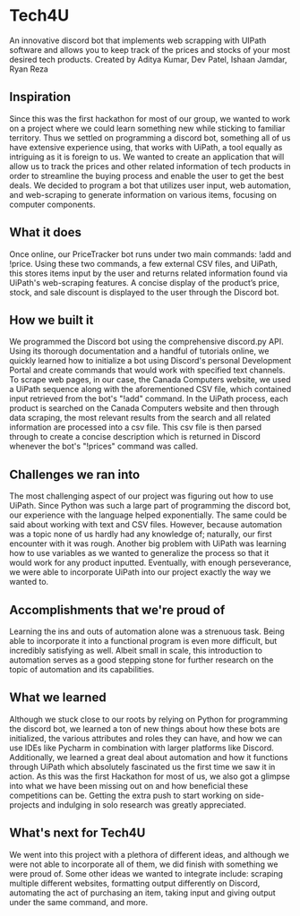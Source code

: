 # Tech4U
An innovative discord bot that implements web scrapping with UIPath software and allows you to keep track of the prices and stocks of your most desired tech products.
Created by Aditya Kumar, Dev Patel, Ishaan Jamdar, Ryan Reza




## Inspiration
Since this was the first hackathon for most of our group, we wanted to work on a project where we could learn something new while sticking to familiar territory. Thus we settled on programming a discord bot, something all of us have extensive experience using, that works with UiPath, a tool equally as intriguing as it is foreign to us. We wanted to create an application that will allow us to track the prices and other related information of tech products in order to streamline the buying process and enable the user to get the best deals. We decided to program a bot that utilizes user input, web automation, and web-scraping to generate information on various items, focusing on computer components. 

## What it does
Once online, our PriceTracker bot runs under two main commands: !add and !price. Using these two commands, a few external CSV files, and UiPath, this stores items input by the user and returns related information found via UiPath's web-scraping features. A concise display of the product’s price, stock, and sale discount is displayed to the user through the Discord bot.

## How we built it
We programmed the Discord bot using the comprehensive discord.py API. Using its thorough documentation and a handful of tutorials online, we quickly learned how to initialize a bot using Discord's personal Development Portal and create commands that would work with specified text channels. To scrape web pages, in our case, the Canada Computers website, we used a UiPath sequence along with the aforementioned CSV file, which contained input retrieved from the bot's "!add" command. In the UiPath process, each product is searched on the Canada Computers website and then through data scraping, the most relevant results from the search and all related information are processed into a csv file. This csv file is then parsed through to create a concise description which is returned in Discord whenever the bot's "!prices" command was called.

## Challenges we ran into
The most challenging aspect of our project was figuring out how to use UiPath. Since Python was such a large part of programming the discord bot, our experience with the language helped exponentially. The same could be said about working with text and CSV files. However, because automation was a topic none of us hardly had any knowledge of; naturally, our first encounter with it was rough. Another big problem with UiPath was learning how to use variables as we wanted to generalize the process so that it would work for any product inputted.
Eventually, with enough perseverance, we were able to incorporate UiPath into our project exactly the way we wanted to. 

## Accomplishments that we're proud of
Learning the ins and outs of automation alone was a strenuous task. Being able to incorporate it into a functional program is even more difficult, but incredibly satisfying as well. Albeit small in scale, this introduction to automation serves as a good stepping stone for further research on the topic of automation and its capabilities. 

## What we learned
Although we stuck close to our roots by relying on Python for programming the discord bot, we learned a ton of new things about how these bots are initialized, the various attributes and roles they can have, and how we can use IDEs like Pycharm in combination with larger platforms like Discord. Additionally, we learned a great deal about automation and how it functions through UiPath which absolutely fascinated us the first time we saw it in action. As this was the first Hackathon for most of us, we also got a glimpse into what we have been missing out on and how beneficial these competitions can be. Getting the extra push to start working on side-projects and indulging in solo research was greatly appreciated.  

## What's next for Tech4U
We went into this project with a plethora of different ideas, and although we were not able to incorporate all of them, we did finish with something we were proud of. Some other ideas we wanted to integrate include: scraping multiple different websites, formatting output differently on Discord, automating the act of purchasing an item, taking input and giving output under the same command, and more.  

